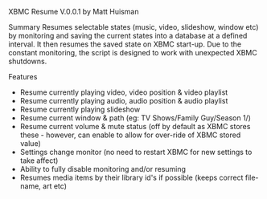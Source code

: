 XBMC Resume V.0.0.1 by Matt Huisman

Summary
Resumes selectable states (music, video, slideshow, window etc) by monitoring and saving the current states into a database at a defined interval. 
It then resumes the saved state on XBMC start-up. Due to the constant monitoring, the script is designed to work with unexpected XBMC shutdowns.

Features
* Resume currently playing video, video position & video playlist
* Resume currently playing audio, audio position & audio playlist
* Resume currently playing slideshow
* Resume current window & path (eg: TV Shows/Family Guy/Season 1/)
* Resume current volume & mute status (off by default as XBMC stores these - however, can enable to allow for over-ride of XBMC stored value)
* Settings change monitor (no need to restart XBMC for new settings to take affect)
* Ability to fully disable monitoring and/or resuming
* Resumes media items by their library id's if possible (keeps correct file-name, art etc)
